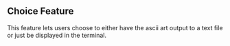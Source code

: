 ## Choice Feature
This feature lets users choose to either have the ascii art output to a text file or just be displayed in the terminal.
